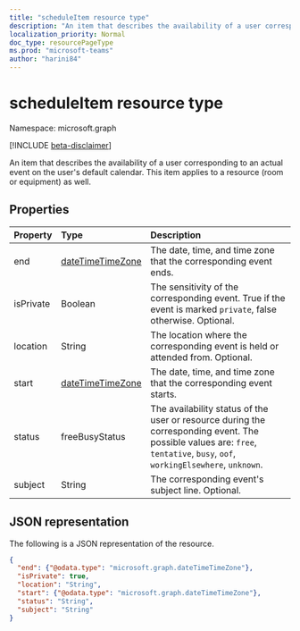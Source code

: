 ```yaml
---
title: "scheduleItem resource type"
description: "An item that describes the availability of a user corresponding to an actual event on the user's default calendar. This item applies to a resource as well."
localization_priority: Normal
doc_type: resourcePageType
ms.prod: "microsoft-teams"
author: "harini84"
---
```


# scheduleItem resource type

Namespace: microsoft.graph

 [!INCLUDE [beta-disclaimer](../../includes/beta-disclaimer.md)]

An item that describes the availability of a user corresponding to an actual event on the user's default calendar. This item applies to a resource (room or equipment) as well.

## Properties
| Property	   | Type	|Description|
|:---------------|:--------|:----------|
|end |[dateTimeTimeZone](datetimetimezone.md) |The date, time, and time zone that the corresponding event ends. |
|isPrivate |Boolean |The sensitivity of the corresponding event. True if the event is marked `private`, false otherwise. Optional. |
|location |String | The location where the corresponding event is held or attended from. Optional.|
|start |[dateTimeTimeZone](datetimetimezone.md) |The date, time, and time zone that the corresponding event starts. |
|status |freeBusyStatus | The availability status of the user or resource during the corresponding event. The possible values are: `free`, `tentative`, `busy`, `oof`, `workingElsewhere`, `unknown`. |
|subject |String | The corresponding event's subject line. Optional.|


## JSON representation

The following is a JSON representation of the resource.

<!-- {
  "blockType": "resource",
  "optionalProperties": [
    "isPrivate",
    "location",
    "subject"
  ],
  "@odata.type": "microsoft.graph.scheduleItem"
}-->

```json
{
  "end": {"@odata.type": "microsoft.graph.dateTimeTimeZone"},
  "isPrivate": true,
  "location": "String",
  "start": {"@odata.type": "microsoft.graph.dateTimeTimeZone"},
  "status": "String",
  "subject": "String"
}

```

<!-- uuid: 8fcb5dbc-d5aa-4681-8e31-b001d5168d79
2015-10-25 14:57:30 UTC -->
<!--
{
  "type": "#page.annotation",
  "description": "scheduleItem resource",
  "keywords": "",
  "section": "documentation",
  "tocPath": "",
  "suppressions": []
}
-->


